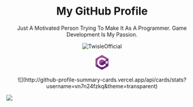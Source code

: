 <p align="center">
  <h1 align="center">My GitHub Profile</h1>
  <p align="center">Just A Motivated Person Trying To Make It As A Programmer. Game Development Is My Passion.</p>
</p>

<div>
  <!-- Profile Views -->
<p align="Center"> <img src="https://komarev.com/ghpvc/?username=TwisleOfficial&label=Profile%20views&color=0e75b6&style=flat" alt="TwisleOfficial" /> </p>
 </div>
 
 <div>
  <!-- Code Logos -->
<p align="center"><img src="https://raw.githubusercontent.com/devicons/devicon/master/icons/csharp/csharp-original.svg" alt="csharp" width="40"             height="40"/>
</div>
<div>
  
<p align="center">![](http://github-profile-summary-cards.vercel.app/api/cards/stats?username=vn7n24fzkq&theme=transparent)</p>
  
![](http://github-profile-summary-cards.vercel.app/api/cards/repos-per-language?username=TwisleOfficial&theme=transparent)

